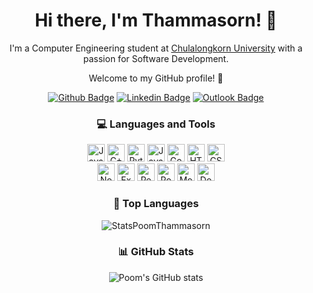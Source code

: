 <h1 align="center"> Hi there, I'm Thammasorn! 👋</h1>
<p align="center">I'm a Computer Engineering student at <a href="https://www.chula.ac.th/en/" target="_blank" >Chulalongkorn University</a> with a passion for Software Development.</p>
<p align="center">Welcome to my GitHub profile! 🚀</p>

<div align="center">
  
  [![Github Badge](https://img.shields.io/badge/GitHub--000?style=social&logo=Github&logoColor=black&link=https://github.com/PoomThammasorn)](https://github.com/PoomThammasorn)
  [![Linkedin Badge](https://img.shields.io/badge/LinkedIn--000?style=social&logo=Linkedin&logoColor=0077B5&link=https://www.linkedin.com/in/thammasorn-t/)](https://www.linkedin.com/in/thammasorn-t/)
  [![Outlook Badge](https://img.shields.io/badge/email--000?style=social&logo=microsoft-outlook&logoColor=0078d4&link=mailto:thammasorn.t@outlook.com)](mailto:thammasorn.t@outlook.com)
  
</div>

<h3 align="center">💻 Languages and Tools</h3>

<div align="center">

  <img alt="JavaScript" height="28" src="https://img.shields.io/badge/JavaScript-323330?style=for-the-badge&logo=javascript&logoColor=F7DF1E">
  <img alt="C++" height="28" src="https://img.shields.io/badge/C%2B%2B-00599C?style=for-the-badge&logo=c%2B%2B&logoColor=white">
  <img alt="Python" height="28" src="https://img.shields.io/badge/Python-3670A0?style=for-the-badge&logo=python&logoColor=ffdd54">
  <img alt="Java" height="28" src="https://img.shields.io/badge/Java-%23ED8B00.svg?style=for-the-badge&logo=openjdk&logoColor=white">
  <img alt="Go" height="28" src="https://img.shields.io/badge/Go-00ADD8?style=for-the-badge&logo=go&logoColor=white">
  <img alt="HTML5" height="28" src="https://img.shields.io/badge/html5-%23E34F26.svg?style=for-the-badge&logo=html5&logoColor=white">
  <img alt="CSS3" height="28" src="https://img.shields.io/badge/css3-%231572B6.svg?style=for-the-badge&logo=css3&logoColor=white">
  <br>
  <img alt="Node.js" height="28" src="https://img.shields.io/badge/Node%20js-339933?style=for-the-badge&logo=nodedotjs&logoColor=white">
  <img alt="Express.js" height="28" src="https://img.shields.io/badge/Express%20js-000000?style=for-the-badge&logo=express&logoColor=white">
  <img alt="React" height="28" src="https://img.shields.io/badge/react-%2320232a.svg?style=for-the-badge&logo=react&logoColor=%2361DAFB">
  <img alt="PostgreSQL" height="28" src="https://img.shields.io/badge/PostgreSQL-%23316192.svg?style=for-the-badge&logo=postgresql&logoColor=white">
  <img alt="MongoDB" height="28" src="https://img.shields.io/badge/MongoDB-%234ea94b.svg?style=for-the-badge&logo=mongodb&logoColor=white">
  <img alt="Docker" height="28" src="https://img.shields.io/badge/docker-%230db7ed.svg?style=for-the-badge&logo=docker&logoColor=white">

</div>

<!--- <h3 align="center">💭 Interested in</h3>

<div align="center">
  
  <img alt="Spring" height="28" src="https://img.shields.io/badge/spring-%236DB33F.svg?style=for-the-badge&logo=spring&logoColor=white">
  <img alt="Django" height="28" src="https://img.shields.io/badge/Django-092E20?style=for-the-badge&logo=django&logoColor=green">
  
  
</div> -->

<h3 align="center">🌟 Top Languages</h3>

<div align="center">
  
 <img alt="StatsPoomThammasorn" src="https://github-readme-stats-beta-tawny-84.vercel.app/api/top-langs/?username=PoomThammasorn&theme=highcontrast&layout=compact&hide=Makefile,Assembly,C,Verilog,Tcl">
  
</div>

<h3 align="center">📊 GitHub Stats</h3>

<div align="center">
  
  
  ![Poom's GitHub stats](https://github-readme-stats-beta-tawny-84.vercel.app/api?username=poomthammasorn&show_icons=true&theme=highcontrast)
  
</div>



